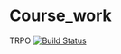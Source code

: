 # Course_work
TRPO
[![Build Status](https://travis-ci.org/Nurvive/Course_work.svg?branch=master)](https://travis-ci.org/Nurvive/Course_work)
